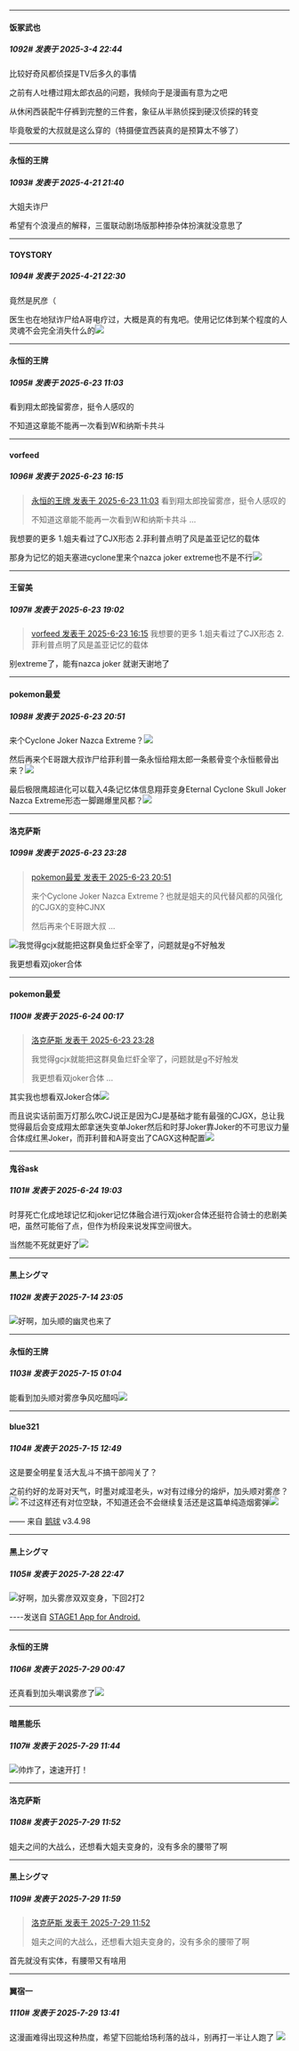 ﻿
*****

####  饭冢武也  
##### 1092#       发表于 2025-3-4 22:44

比较好奇风都侦探是TV后多久的事情

之前有人吐槽过翔太郎衣品的问题，我倾向于是漫画有意为之吧

从休闲西装配牛仔裤到完整的三件套，象征从半熟侦探到硬汉侦探的转变

毕竟敬爱的大叔就是这么穿的（特摄便宜西装真的是预算太不够了）

*****

####  永恒的王牌  
##### 1093#       发表于 2025-4-21 21:40

大姐夫诈尸

希望有个浪漫点的解释，三蛋联动剧场版那种掺杂体扮演就没意思了


*****

####  TOYSTORY  
##### 1094#       发表于 2025-4-21 22:30

竟然是尻彦（

医生也在地狱诈尸给A哥电疗过，大概是真的有鬼吧。使用记忆体到某个程度的人灵魂不会完全消失什么的<img src="https://static.stage1st.com/image/smiley/face2017/067.png" referrerpolicy="no-referrer">

*****

####  永恒的王牌  
##### 1095#       发表于 2025-6-23 11:03

看到翔太郎挽留雾彦，挺令人感叹的

不知道这章能不能再一次看到W和纳斯卡共斗


*****

####  vorfeed  
##### 1096#       发表于 2025-6-23 16:15

<blockquote><a href="httphttps://stage1st.com/2b/forum.php?mod=redirect&amp;goto=findpost&amp;pid=67984411&amp;ptid=2018030" target="_blank">永恒的王牌 发表于 2025-6-23 11:03</a>
看到翔太郎挽留雾彦，挺令人感叹的

不知道这章能不能再一次看到W和纳斯卡共斗 ...</blockquote>
我想要的更多
1.姐夫看过了CJX形态
2.菲利普点明了风是盖亚记忆的载体

那身为记忆的姐夫塞进cyclone里来个nazca joker extreme也不是不行<img src="https://static.stage1st.com/image/smiley/face2017/053.png" referrerpolicy="no-referrer">


*****

####  王留美  
##### 1097#       发表于 2025-6-23 19:02

<blockquote><a href="httphttps://stage1st.com/2b/forum.php?mod=redirect&amp;goto=findpost&amp;pid=67986149&amp;ptid=2018030" target="_blank">vorfeed 发表于 2025-6-23 16:15</a>
 我想要的更多 1.姐夫看过了CJX形态 2.菲利普点明了风是盖亚记忆的载体</blockquote>
别extreme了，能有nazca joker 就谢天谢地了


*****

####  pokemon最爱  
##### 1098#       发表于 2025-6-23 20:51

来个Cyclone Joker Nazca Extreme？<img src="https://static.stage1st.com/image/smiley/face2017/067.png" referrerpolicy="no-referrer">

然后再来个E哥跟大叔诈尸给菲利普一条永恒给翔太郎一条骸骨变个永恒骸骨出来？<img src="https://static.stage1st.com/image/smiley/face2017/067.png" referrerpolicy="no-referrer">

最后极限鹰超进化可以载入4条记忆体信息翔菲变身Eternal Cyclone Skull Joker Nazca Extreme形态一脚踢爆里风都？<img src="https://static.stage1st.com/image/smiley/face2017/067.png" referrerpolicy="no-referrer">


*****

####  洛克萨斯  
##### 1099#       发表于 2025-6-23 23:28

<blockquote><a href="httphttps://stage1st.com/2b/forum.php?mod=redirect&amp;goto=findpost&amp;pid=67987643&amp;ptid=2018030" target="_blank">pokemon最爱 发表于 2025-6-23 20:51</a>

来个Cyclone Joker Nazca Extreme？也就是姐夫的风代替风都的风强化的CJGX的变种CJNX

然后再来个E哥跟大叔 ...</blockquote>
<img src="https://static.stage1st.com/image/smiley/face2017/067.png" referrerpolicy="no-referrer">我觉得gcjx就能把这群臭鱼烂虾全宰了，问题就是g不好触发

我更想看双joker合体


*****

####  pokemon最爱  
##### 1100#       发表于 2025-6-24 00:17

<blockquote><a href="httphttps://stage1st.com/2b/forum.php?mod=redirect&amp;goto=findpost&amp;pid=67988285&amp;ptid=2018030" target="_blank">洛克萨斯 发表于 2025-6-23 23:28</a>

我觉得gcjx就能把这群臭鱼烂虾全宰了，问题就是g不好触发

我更想看双joker合体 ...</blockquote>
其实我也想看双Joker合体<img src="https://static.stage1st.com/image/smiley/face2017/067.png" referrerpolicy="no-referrer">

而且说实话前面万灯那么吹CJ说正是因为CJ是基础才能有最强的CJGX，总让我觉得最后会变成翔太郎拿迷失变单Joker然后和时芽Joker靠Joker的不可思议力量合体成红黑Joker，而菲利普和A哥变出了CAGX这种配置<img src="https://static.stage1st.com/image/smiley/face2017/067.png" referrerpolicy="no-referrer">


*****

####  鬼谷ask  
##### 1101#       发表于 2025-6-24 19:03

时芽死亡化成地球记忆和joker记忆体融合进行双joker合体还挺符合骑士的悲剧美吧，虽然可能俗了点，但作为桥段来说发挥空间很大。

当然能不死就更好了<img src="https://static.stage1st.com/image/smiley/face2017/034.png" referrerpolicy="no-referrer">

*****

####  黑上シグマ  
##### 1102#       发表于 2025-7-14 23:05

<img src="https://static.stage1st.com/image/smiley/face2017/067.png" referrerpolicy="no-referrer">好啊，加头顺的幽灵也来了


*****

####  永恒的王牌  
##### 1103#       发表于 2025-7-15 01:04

能看到加头顺对雾彦争风吃醋吗<img src="https://static.stage1st.com/image/smiley/face2017/067.png" referrerpolicy="no-referrer">


*****

####  blue321  
##### 1104#       发表于 2025-7-15 12:49

这是要全明星复活大乱斗不搞干部闯关了？

之前约好的龙哥对天气，时墨对咸湿老头，w对有过缘分的熔炉，加头顺对雾彦？<img src="https://static.stage1st.com/image/smiley/face2017/068.png" referrerpolicy="no-referrer">
不过这样还有对位空缺，不知道还会不会继续复活还是这篇单纯造烟雾弹<img src="https://static.stage1st.com/image/smiley/face2017/067.png" referrerpolicy="no-referrer">

—— 来自 [鹅球](https://www.pgyer.com/GcUxKd4w) v3.4.98

*****

####  黑上シグマ  
##### 1105#       发表于 2025-7-28 22:47

<img src="https://static.stage1st.com/image/smiley/face2017/067.png" referrerpolicy="no-referrer">好啊，加头雾彦双双变身，下回2打2

----发送自 [STAGE1 App for Android.](http://stage1.5j4m.com/?1.47)


*****

####  永恒的王牌  
##### 1106#       发表于 2025-7-29 00:47

还真看到加头嘲讽雾彦了<img src="https://static.stage1st.com/image/smiley/face2017/066.png" referrerpolicy="no-referrer">


*****

####  暗黑能乐  
##### 1107#       发表于 2025-7-29 11:44

<img src="https://static.stage1st.com/image/smiley/face2017/035.png" referrerpolicy="no-referrer">帅炸了，速速开打！


*****

####  洛克萨斯  
##### 1108#       发表于 2025-7-29 11:52

姐夫之间的大战么，还想看大姐夫变身的，没有多余的腰带了啊


*****

####  黑上シグマ  
##### 1109#       发表于 2025-7-29 11:59

<blockquote><a href="httphttps://stage1st.com/2b/forum.php?mod=redirect&amp;goto=findpost&amp;pid=68177620&amp;ptid=2018030" target="_blank">洛克萨斯 发表于 2025-7-29 11:52</a>

姐夫之间的大战么，还想看大姐夫变身的，没有多余的腰带了啊</blockquote>
首先就没有实体，有腰带又有啥用


*****

####  翼宿一  
##### 1110#       发表于 2025-7-29 13:41

这漫画难得出现这种热度，希望下回能给场利落的战斗，别再打一半让人跑了 <img src="https://static.stage1st.com/image/smiley/face2017/013.png" referrerpolicy="no-referrer">

